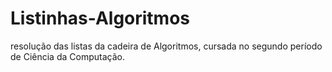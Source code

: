 # Listinhas-Algoritmos
resolução das listas da cadeira de Algoritmos, cursada no segundo período de Ciência da Computação.
